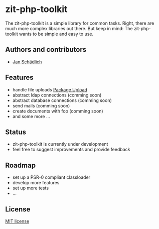zit-php-toolkit
===============

The zit-php-toolkit is a simple library for common tasks. Right, there are much more complex libraries out there. But keep in mind: The zit-php-toolkit wants to be simple and easy to use.

## Authors and contributors
* [Jan Schädlich](http://www.janschaedlich.de)

## Features
* handle file uploads [Package Upload](https://github.com/jschaedl/zit-php-toolkit/tree/master/library/Zit/Upload)
* abstract ldap connections (comming soon)
* abstract database connections (comming soon)
* send mails (comming soon)
* create documents with fop (comming soon)
* and some more ...

## Status
* zit-php-toolkit is currently under development
* feel free to suggest improvements and provide feedback

## Roadmap
* set up a PSR-0 compliant classloader
* develop more features
* set up more tests
* ...

## License
[MIT license](http://www.opensource.org/licenses/mit-license.php)





